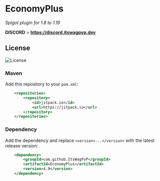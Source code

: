 # EconomyPlus
 _Spigot plugin for 1.8 to 1.19_

**DISCORD** > **https://discord.itswagpvp.dev**

## License

![License](https://img.shields.io/github/license/ItsWagPvP/EconomyPlus?style=for-the-badge)

### Maven
Add this repository to your `pom.xml`:
```xml
	<repositories>
	    <repository>
	        <id>jitpack.io</id>
	        <url>https://jitpack.io</url>
	    </repository>
	</repositories>
```

### Dependency
Add the dependency and replace `<version>...</version>` with the latest release version:
```xml
	<dependency>
	    <groupId>com.github.ItsWagPvP</groupId>
	    <artifactId>EconomyPlus</artifactId>
	    <version>4.9</version>
	</dependency>
```
